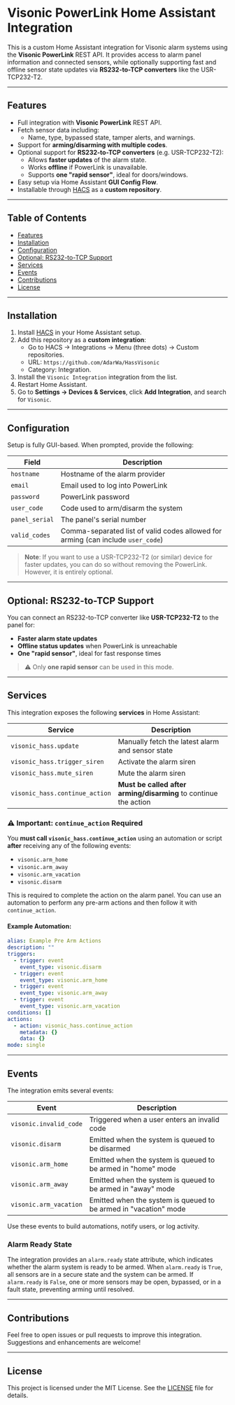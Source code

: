 # Visonic PowerLink Home Assistant Integration

This is a custom Home Assistant integration for Visonic alarm systems using the **Visonic PowerLink** REST API. It provides access to alarm panel information and connected sensors, while optionally supporting fast and offline sensor state updates via **RS232-to-TCP converters** like the USR-TCP232-T2.

---

## Features

- Full integration with **Visonic PowerLink** REST API.
- Fetch sensor data including:
  - Name, type, bypassed state, tamper alerts, and warnings.
- Support for **arming/disarming with multiple codes**.
- Optional support for **RS232-to-TCP converters** (e.g. USR-TCP232-T2):
  - Allows **faster updates** of the alarm state.
  - Works **offline** if PowerLink is unavailable.
  - Supports **one "rapid sensor"**, ideal for doors/windows.
- Easy setup via Home Assistant **GUI Config Flow**.
- Installable through [HACS](https://hacs.xyz) as a **custom repository**.

---

## Table of Contents

- [Features](#features)
- [Installation](#installation)
- [Configuration](#configuration)
- [Optional: RS232-to-TCP Support](#optional-rs232-to-tcp-support)
- [Services](#services)
- [Events](#events)
- [Contributions](#contributions)
- [License](#license)

---

## Installation

1. Install [HACS](https://hacs.xyz/) in your Home Assistant setup.
2. Add this repository as a **custom integration**:
   - Go to HACS → Integrations → Menu (three dots) → Custom repositories.
   - URL: `https://github.com/AdarWa/HassVisonic`
   - Category: Integration.
3. Install the `Visonic Integration` integration from the list.
4. Restart Home Assistant.
5. Go to **Settings → Devices & Services**, click **Add Integration**, and search for `Visonic`.

---

## Configuration

Setup is fully GUI-based. When prompted, provide the following:

| Field | Description |
|-------|-------------|
| `hostname` | Hostname of the alarm provider |
| `email` | Email used to log into PowerLink |
| `password` | PowerLink password |
| `user_code` | Code used to arm/disarm the system |
| `panel_serial` | The panel's serial number |
| `valid_codes` | Comma-separated list of valid codes allowed for arming (can include `user_code`) |

> **Note**: If you want to use a USR-TCP232-T2 (or similar) device for faster updates, you can do so without removing the PowerLink. However, it is entirely optional.

---

## Optional: RS232-to-TCP Support

You can connect an RS232-to-TCP converter like **USR-TCP232-T2** to the panel for:

- **Faster alarm state updates**
- **Offline status updates** when PowerLink is unreachable
- **One "rapid sensor"**, ideal for fast response times

> ⚠️ Only **one rapid sensor** can be used in this mode.

---

## Services

This integration exposes the following **services** in Home Assistant:

| Service | Description |
|--------|-------------|
| `visonic_hass.update` | Manually fetch the latest alarm and sensor state |
| `visonic_hass.trigger_siren` | Activate the alarm siren |
| `visonic_hass.mute_siren` | Mute the alarm siren |
| `visonic_hass.continue_action` | **Must be called after arming/disarming** to continue the action |

### ⚠️ Important: `continue_action` Required

You **must call `visonic_hass.continue_action`** using an automation or script **after** receiving any of the following events:

- `visonic.arm_home`
- `visonic.arm_away`
- `visonic.arm_vacation`
- `visonic.disarm`

This is required to complete the action on the alarm panel. You can use an automation to perform any pre-arm actions and then follow it with `continue_action`.

#### Example Automation:
```yaml
alias: Example Pre Arm Actions
description: ""
triggers:
  - trigger: event
    event_type: visonic.disarm
  - trigger: event
    event_type: visonic.arm_home
  - trigger: event
    event_type: visonic.arm_away
  - trigger: event
    event_type: visonic.arm_vacation
conditions: []
actions:
  - action: visonic_hass.continue_action
    metadata: {}
    data: {}
mode: single
```

---

## Events

The integration emits several events:

| Event | Description |
|-------|-------------|
| `visonic.invalid_code` | Triggered when a user enters an invalid code |
| `visonic.disarm` | Emitted when the system is queued to be disarmed |
| `visonic.arm_home` | Emitted when the system is queued to be armed in "home" mode |
| `visonic.arm_away` | Emitted when the system is queued to be armed in "away" mode |
| `visonic.arm_vacation` | Emitted when the system is queued to be armed in "vacation" mode |

Use these events to build automations, notify users, or log activity.

### Alarm Ready State

The integration provides an `alarm.ready` state attribute, which indicates whether the alarm system is ready to be armed. When `alarm.ready` is `True`, all sensors are in a secure state and the system can be armed. If `alarm.ready` is `False`, one or more sensors may be open, bypassed, or in a fault state, preventing arming until resolved.

---

## Contributions

Feel free to open issues or pull requests to improve this integration. Suggestions and enhancements are welcome!

---

## License

This project is licensed under the MIT License. See the [LICENSE](LICENSE) file for details.

